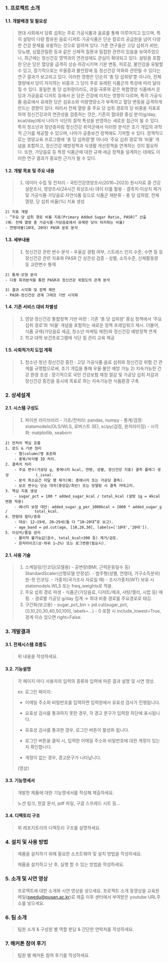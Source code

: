 ### 1. 프로젝트 소개
#### 1.1. 개발배경 및 필요성
> 현대 사회에서 당류 섭취는 주로 가공식품과 음료를 통해 이루어지고 있으며, 특히 설탕이 다량 함유된 음료·디저트·가공식품은 단순 칼로리 공급원을 넘어 다양한 건강 문제를 유발하는 것으로 알려져 있다. 기존 연구들은 고당 섭취가 비만, 당뇨병, 심혈관질환 등과 같은 신체적 질환과 밀접한 관련이 있음을 보여주었으나, 최근에는 정신건강 영역과의 연관성에도 관심이 확대되고 있다.
  설탕을 포함한 단순 당은 혈당을 급격히 상승·하강시키며 기분 변동, 피로감, 불안감을 유발할 수 있고, 장기적으로는 우울증과 불안장애 등 정신건강 악화와 관련될 수 있다는 연구 결과가 보고되고 있다. 이러한 영향은 단순히 ‘총 당 섭취량’뿐 아니라, 전체 열량에서 당이 차지하는 비중과 그 당이 주로 유래된 식품군의 특성에 따라 달라질 수 있다. 동일한 총 당 섭취량이라도, 과일·곡류와 같은 복합영양 식품에서 온 당과 가공음료·디저트 등에서 온 당은 건강에 미치는 영향이 다르며, 특히 가공식품·음료에서 유래한 당은 섬유소와 미량영양소가 부족하고 혈당 변동을 급격하게 만드는 경향이 있다.
  따라서 전체 열량 중 주요 당 섭취 경로의 당 비중을 지표로 하여 정신건강과의 연관성을 검증하는 것은, 기존의 절대량 중심 분석(g/day, kcal/day)에서 나아가 식단의 질적 특성을 반영하는 새로운 접근이 될 수 있다. 특히 청소년과 청년층처럼 정신건강 취약군에서 이러한 분석은 조기 개입의 과학적 근거를 제공할 수 있으며, 나아가 공중보건 정책에도 기여할 수 있다.
  정책적으로는 영양교육 프로그램에 ‘총 당 섭취량’뿐 아니라 ‘주요 섭취 경로’와 ‘비율’ 개념을 포함하고, 정신건강 예방정책과 식생활 개선정책을 연계하는 것이 필요하다. 또한, 가당음료 등 특정 식품군에 대한 규제·세금 정책을 설계하는 데에도 이러한 연구 결과가 중요한 근거가 될 수 있다.


#### 1.2. 개발 목표 및 주요 내용
> 1) 데이터 수집 및 전처리
	- 국민건강영양조사(2016~2023) 원시자료 중 건강설문조사, 영양조사(24시간 회상조사) 데이		터를 활용
	- 결측치·이상치 제거 및 가공식품·가당음료·자연식품 등으로 식품군 재분류
	- 총 당 섭취량, 전체 열량, 당 섭취 비율(%) 지표 생성

	2) 지표 개발
	- “주요 당 섭취 경로 비율 지표(Primary Added Sugar Ratio, PASR)” 산출
	(예: 전체 열량 중 가공식품·가당음료에서 유래한 당이 차지하는 비율)
	- 연령대별(10대, 20대) PASR 분포 분석

#### 1.3. 세부내용
> 1) 정신건강 관련 변수 분석
	- 우울감 경험 여부, 스트레스 인지 수준, 수면 질 등 정신건강 관련 지표와 PASR 간 상관성 		검증
	- 성별, 소득수준, 신체활동량 등 교란변수 통제

	2) 통계·모형 분석
	- 다중 회귀분석을 통한 PASR과 정신건강 위험도의 관계 분석

	3) 결과 시각화 및 정책 제언
	- PASR-정신건강 관계 그래프 기반 시각화

#### 1.4. 기존 서비스 대비 차별성
> 1) 영양·정신건강 통합정책 기반 마련 : 기존 ‘총 당 섭취량’ 중심 정책에서 ‘주요 섭취 경로’와 ‘비율’ 개념을 포함하는 새로운 정책 프레임워크 제시. 더불어, 식품 규제(가당음료 세금, 청소년 마케팅 제한)와 정신건강 예방정책 연계
> 2) 학교·대학 보건프로그램에 식단 질 관리 교육 제공

#### 1.5. 사회적가치 도입 계획
> 1) 청소년·청년 정신건강 증진 : 고당 가공식품·음료 섭취와 정신건강 위험 간 관계를 규명함으로써, 조기 개입을 통해 우울·불안 예방 가능
	2) 지속가능한 건강 환경 조성 : 장기적으로 국민 건강보험 재정 절감 및 가공당 섭취 저감과 정신건강 증진을 동시에 목표로 하는 지속가능한 식품환경 구축


### 2. 상세설계
#### 2.1. 시스템 구성도
> 1) 파이썬 라이브러리
	- 기초/전처리: pandas, numpy
	- 통계/검정: statsmodels(OLS/WLS, 로버스트 SE), scipy(검정, 윈저라이징)
	- 시각화: matplotlib, seaborn

	2) 전처리 핵심 흐름
	1. 로드 & 기본 정리
		- 열(column)명 표준화
		- 중복/비식별 ID 처리.
	2. 결측치 처리
		- 주요 변수(가공당 g, 총에너지 kcal, 연령, 성별, 정신건강 지표) 결측 플래그 생성			(_isna).
		- 분석 최소요건 미달 행 제거(예: 총에너지 또는 가공당 결측).
		- 보조 변수는 단순 대치(중앙값/최빈) 또는 모델링 시 결측 카테고리.
	3. 핵심 지표 생성
		- sugar_pct = 100 * added_sugar_kcal / total_kcal (설탕 1g = 4kcal 변환 적용)
		- 에너지 보정 대안: added_sugar_g_per_1000kcal = 1000 * added_sugar_g / 			total_kcal.
	4. 연령대 필터/층화
		- 대상: 12–19세, 20–29세(둘 다 “10~20대”로 보고).
		- age_band = pd.cut(age, [10,20,30], labels=['10대','20대']).
	5. 이상치/품질 관리
		- 물리적 불가능값(음수, total_kcal<300 등) 제거/검토.
		- 윈저라이즈(상·하위 1–2%) 또는 로그변환(필요시).

#### 2.1. 사용 기술
> 1) 스케일링/인코딩(모델용)
		- 공변량(BMI, 근력운동일수 등) StandardScaler(선형모델 안정성).
		- 범주형(성별, 연령대, 가구소득분위) 원-핫 인코딩.
		- 가중치(국가조사 자료일 때)
		- 조사가중치(WT) 보유 시 statsmodels.WLS 또는 freq_weights로 적용.
> 2) 주요 섭취 경로 파생
		- 식품군(가당음료, 디저트/제과, 사탕/젤리, 시럽 등) 매핑.
		- 경로별 가공당 g/day 집계 → 최대 비중 경로를 주요경로로 태깅.
> 3) 구간화(보고용)
		- sugar_pct_bin = pd.cut(sugar_pct, [0,10,20,30,40,50,100], labels=...)
		- 0 포함 시 include_lowest=True, 경계 이슈 있으면 right=False.

### 3. 개발결과
#### 3.1. 전체시스템 흐름도
> 위 내용을 작성하세요.

#### 3.2. 기능설명
> 각 페이지 마다 사용자의 입력의 종류와 입력에 따른 결과 설명 및 시연 영상.
> 
> ex. 로그인 페이지:
> 
> - 이메일 주소와 비밀번호를 입력하면 입력창에서 유효성 검사가 진행됩니다.
> 
> - 요효성 검사를 통과하지 못한 경우, 각 경고 문구가 입력창 하단에 표시됩니다.
>   
> - 유효성 검사를 통과한 경우, 로그인 버튼이 활성화 됩니다.
>   
> - 로그인 버튼을 클릭 시, 입력한 이메일 주소와 비밀번호에 대한 계정이 있는지 확인합니다.
>   
> - 계정이 없는 경우, 경고문구가 나타납니다.
>
> (영상)

#### 3.3. 기능명세서
> 개발한 제품에 대한 기능명세서를 작성해 제출하세요.
> 
> 노션 링크, 한글 문서, pdf 파일, 구글 스프레드 시트 등...

#### 3.4. 디렉토리 구조
> 위 레포지토리의 디렉토리 구조를 설명하세요.

### 4. 설치 및 사용 방법
> 제품을 설치하기 위헤 필요한 소프트웨어 및 설치 방법을 작성하세요.
>
> 제품을 설치하고 난 후, 실행 할 수 있는 방법을 작성하세요.

### 5. 소개 및 시연 영상
> 프로젝트에 대한 소개와 시연 영상을 넣으세요.
> 프로젝트 소개 동영상을 교육원 메일(swedu@pusan.ac.kr)로 제출 이후 센터에서 부여받은 youtube URL주소를 넣으세요.

### 6. 팀 소개
> 팀원 소개 & 구성원 별 역할 분담 & 간단한 연락처를 작성하세요.

### 7. 해커톤 참여 후기
> 팀원 별 해커톤 참여 후기를 작성하세요.

